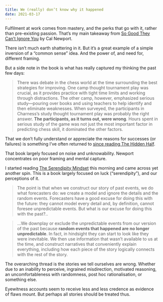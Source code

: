 ```yaml
---
title: We (really) don’t know why it happened
date: 2021-03-17
---
```


<p>Fulfilment at work comes from mastery, and the perks that go with it, rather than pre-existing passion. That’s my main takeaway from <a href="https://www.worldcat.org/title/so-good-they-cant-ignore-you-why-skills-trump-passion-in-the-quest-for-work-you-love/oclc/1120678544&amp;referer=brief_results">So Good They Can’t Ignore You</a> by Cal Newport.</p><p>There isn’t much earth shattering in it. But it’s a great example of a simple inversion of a “common sense” idea. And the power of, and need for, different framing.</p><p>But a side note in the book is what has really captured my thinking the past few days:</p><blockquote>There was debate in the chess world at the time surrounding the best strategies for improving. One camp thought tournament play was crucial, as it provides practice with tight time limits and working through distractions. The other camp, however, emphasized serious study—pouring over books and using teachers to help identify and then eliminate weaknesses. When surveyed, the participants in Charness’s study thought tournament play was probably the right answer. <strong>The participants, as it turns out, were wrong</strong>. Hours spent in serious study of the game was not just the most important factor in predicting chess skill, it dominated the other factors.</blockquote><p>That we don’t fully understand or appreciate the reasons for successes (or failures) is something I’ve often returned to <a href="https://joshnicholas.com/a-plea-for-more-humility-about-what-we-know/">since reading The Hidden Half</a>.</p><p>That book largely focused on noise and unknowability. Newport concentrates on poor framing and mental capture.</p><p>I started reading <a href="https://www.worldcat.org/title/serendipity-mindset-the-art-and-science-of-creating-good-lu/oclc/1199009413&amp;referer=brief_results">The Serendipity Mindset</a> this morning and came across yet another spin. This is a book largely focused on luck (“serendipity”), and our perceptions of it.</p><blockquote>The point is that when we construct our story of past events, we do what forecasters do: we create a model and ignore the details and the random events. Forecasters have a good excuse for doing this with the future: they cannot model every detail and, by definition, cannot foresee unpredictable events. But what is our excuse for doing this with the past?..</blockquote><blockquote>...We downplay or exclude the unpredictable events from our version of the past because <strong>random events that happened are no longer unpredictable</strong>. In fact, in hindsight they can start to look like they were inevitable. We then use information that wasn’t available to us at the time, and construct narratives that conveniently explain everything, including how each piece of the story logically connects with the rest of the story.</blockquote><p>The overarching thread is the stories we tell ourselves are wrong. Whether due to an inability to perceive, ingrained misdirection, motivated reasoning, an uncomfortableness with randomness, post hoc rationalisation, or something else.</p><p>Eyewitness accounts seem to receive less and less credence as evidence of flaws mount. But perhaps all stories should be treated thus.</p>